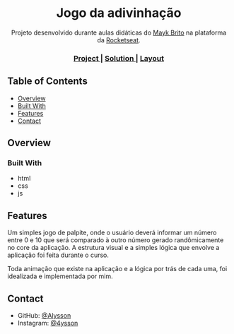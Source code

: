 <h1 align="center">Jogo da adivinhação</h1>

<div align="center">
  Projeto desenvolvido durante aulas didáticas do            
  <a href="https://github.com/maykbrito">Mayk Brito</a> na plataforma da <a href="https://rocketseat.com.br">Rocketseat</a>.
</div>

<div align="center">
  <h3>
    <a href="https://alrenp.github.io/foguetes/Explorer/classes/stage05/class01/" target="_blank">
      Project
    </a>
    <span> | </span>
    <a href="https://github.com/AlRenp/foguetes/tree/main/Explorer/classes/stage05/class01" target="_blank">
      Solution
    </a>
    <span> | </span>
    <a href="https://www.figma.com/file/ZqS0JfWt3tO5s71br2P3v8/Jogo-Adivinha%C3%A7%C3%A3o-Copy?fuid=1150933753949237746">
      Layout
    </a>
  </h3>
</div>

<!-- TABLE OF CONTENTS -->

## Table of Contents

- [Overview](#overview)
- [Built With](#built-with)
- [Features](#features)
- [Contact](#contact)

<!-- OVERVIEW -->

## Overview
<a href="https://github.com/AlRenp/foguetes/assets/70294566/1062d4cd-5865-4acf-92bd-4bea37669f60"> </a>


### Built With

<!-- This section should list any major frameworks that you built your project using. Here are a few examples.-->

- html
- css
- js

## Features

<!-- List the features of your application or follow the template. Don't share the figma file here :) -->

<p>Um simples jogo de palpite, onde o usuário deverá informar um número entre 0 e 10 que será comparado à outro número gerado randômicamente no core da aplicação.
A estrutura visual e a simples lógica que envolve a aplicação foi feita durante o curso. </p>
<p> Toda animação que existe na aplicação e a lógica por trás de cada uma, foi idealizada e implementada por mim.
</p>

## Contact

<!-- - Website [your-website.com](https://{your-web-site-link}) -->

- GitHub: [@Alysson](https://github.com/alrenp)
- Instagram: [@4ysson](https://instagram.com/4ysson)
